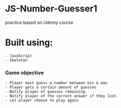 # JS-Number-Guesser1
practice based on Udemy course


# Built using:
    - JavaScript
    - Skeleton

### Game objective ###
    - Player must guess a number between min & max
    - Player gets a certain amount of guesses 
    - Notify player of guesses remaining
    - Notify player of the correct answer if they lost
    - Let player choose to play again
